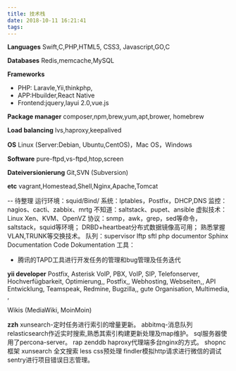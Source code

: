 ```yaml
---
title: 技术栈
date: 2018-10-11 16:21:41
tags:
---
```


**Languages**
Swift,C,PHP,HTML5, CSS3, Javascript,GO,C

**Databases**
Redis,memcache,MySQL

**Frameworks**

* PHP: Laravle,Yii,thinkphp,
* APP:Hbuilder,React Native
* Frontend:jquery,layui 2.0,vue.js

**Package manager**
composer,npm,brew,yum,apt,brower, homebrew

**Load balancing**
lvs,haproxy,keepalived

**OS**
Linux (Server:Debian, Ubuntu,CentOS)，Mac OS，Windows

**Software**
pure-ftpd,vs-ftpd,htop,screen

**Dateiversionierung**
Git,SVN (Subversion)

**etc**
vagrant,Homestead,Shell,Nginx,Apache,Tomcat

--
待整理
运行环境：squid/Bind/
系统：Iptables，Postfix，DHCP,DNS
监控：nagios、cacti、zabbix、mrtg
不知道：saltstack、pupet、ansible
虚拟技术：Linux Xen、KVM、OpenVZ
协议：snmp，awk，grep，sed等命令，
saltstack，squid等环境；
DRBD+heartbeat分布式数据镜像高可用；
熟悉掌握VLAN,TRUNK等交换技术。
队列：supervisor
lftp
sftl
php documentor
 Sphinx Documentation
 Code Dokumentation
 工具：
 
 - 腾讯的TAPD工具进行开发任务的管理和bug管理及任务迭代
 
 **yii developer**
 Postfix, Asterisk VoIP, PBX, VoIP, SIP, Telefonserver, Hochverfügbarkeit, Optimierung,, Postfix,, Webhosting, Webseiten,, API Entwicklung, Teamspeak,  Redmine, Bugzilla,, gute Organisation, Multimedia, , 
 
 Wikis (MediaWiki, MoinMoin)
 

**zzh**
xunsearch-定时任务进行索引的增量更新。
abbitmq-消息队列
relasticsearch作近实时搜索,熟悉其索引构建更新处理及map维护。
sql服务器使用了percona-server。
rap
zenddb
haproxy代理端多台nginx的方式。
shopnc框架
xunsearch 全文搜索
less css预处理
findler模拟http请求进行微信的调试
sentry进行项目错误日志管理。


